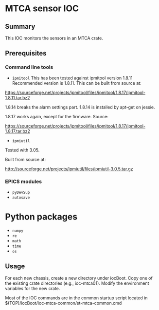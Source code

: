 # MTCA sensor IOC

## Summary 

This IOC monitors the sensors in an MTCA crate.

## Prerequisites

### Command line tools
- ``ipmitool`` 
This has been tested against ipmitool version 1.8.11 Recommended version is
1.8.11. This can be built from source at:

https://sourceforge.net/projects/ipmitool/files/ipmitool/1.8.17/ipmitool-1.8.11.tar.bz2

1.8.14 breaks the alarm settings part. 1.8.14 is installed by apt-get on
jessie.

1.8.17 works again, except for the firmware. Source:

https://sourceforge.net/projects/ipmitool/files/ipmitool/1.8.17/ipmitool-1.8.17.tar.bz2

- ``ipmiutil``

Tested with 3.05.

Built from source at:

http://sourceforge.net/projects/ipmiutil/files/ipmiutil-3.0.5.tar.gz

### EPICS modules

- ``pyDevSup`` 
- ``autosave``

# Python packages
- ``numpy``
- ``re``
- ``math``
- ``time``
- ``os``

## Usage

For each new chassis, create a new directory under iocBoot. Copy one of the
existing crate directories (e.g., ioc-mtca01). Modify the environment variables
for the new crate. 

Most of the IOC commands are in the common startup script located in
$(TOP)/iocBoot/ioc-mtca-common/st-mtca-common.cmd




